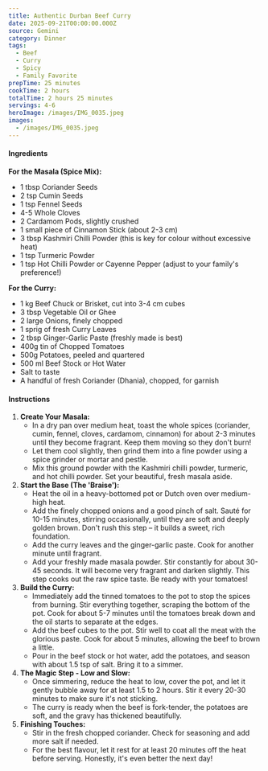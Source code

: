 ```yaml
---
title: Authentic Durban Beef Curry
date: 2025-09-21T00:00:00.000Z
source: Gemini
category: Dinner
tags:
  - Beef
  - Curry
  - Spicy
  - Family Favorite
prepTime: 25 minutes
cookTime: 2 hours
totalTime: 2 hours 25 minutes
servings: 4-6
heroImage: /images/IMG_0035.jpeg
images:
  - /images/IMG_0035.jpeg
---
```


#### **Ingredients**

**For the Masala (Spice Mix):**

* 1 tbsp Coriander Seeds
* 2 tsp Cumin Seeds
* 1 tsp Fennel Seeds
* 4-5 Whole Cloves
* 2 Cardamom Pods, slightly crushed
* 1 small piece of Cinnamon Stick (about 2-3 cm)
* 3 tbsp Kashmiri Chilli Powder (this is key for colour without excessive heat)
* 1 tsp Turmeric Powder
* 1 tsp Hot Chilli Powder or Cayenne Pepper (adjust to your family's preference!)

**For the Curry:**

* 1 kg Beef Chuck or Brisket, cut into 3-4 cm cubes
* 3 tbsp Vegetable Oil or Ghee
* 2 large Onions, finely chopped
* 1 sprig of fresh Curry Leaves
* 2 tbsp Ginger-Garlic Paste (freshly made is best)
* 400g tin of Chopped Tomatoes
* 500g Potatoes, peeled and quartered
* 500 ml Beef Stock or Hot Water
* Salt to taste
* A handful of fresh Coriander (Dhania), chopped, for garnish

#### **Instructions**

1. **Create Your Masala:**
   * In a dry pan over medium heat, toast the whole spices (coriander, cumin, fennel, cloves, cardamom, cinnamon) for about 2-3 minutes until they become fragrant. Keep them moving so they don't burn!
   * Let them cool slightly, then grind them into a fine powder using a spice grinder or mortar and pestle.
   * Mix this ground powder with the Kashmiri chilli powder, turmeric, and hot chilli powder. Set your beautiful, fresh masala aside.
2. **Start the Base (The 'Braise'):**
   * Heat the oil in a heavy-bottomed pot or Dutch oven over medium-high heat.
   * Add the finely chopped onions and a good pinch of salt. Sauté for 10-15 minutes, stirring occasionally, until they are soft and deeply golden brown. Don't rush this step – it builds a sweet, rich foundation.
   * Add the curry leaves and the ginger-garlic paste. Cook for another minute until fragrant.
   * Add your freshly made masala powder. Stir constantly for about 30-45 seconds. It will become very fragrant and darken slightly. This step cooks out the raw spice taste. Be ready with your tomatoes!
3. **Build the Curry:**
   * Immediately add the tinned tomatoes to the pot to stop the spices from burning. Stir everything together, scraping the bottom of the pot. Cook for about 5-7 minutes until the tomatoes break down and the oil starts to separate at the edges.
   * Add the beef cubes to the pot. Stir well to coat all the meat with the glorious paste. Cook for about 5 minutes, allowing the beef to brown a little.
   * Pour in the beef stock or hot water, add the potatoes, and season with about 1.5 tsp of salt. Bring it to a simmer.
4. **The Magic Step - Low and Slow:**
   * Once simmering, reduce the heat to low, cover the pot, and let it gently bubble away for at least 1.5 to 2 hours. Stir it every 20-30 minutes to make sure it's not sticking.
   * The curry is ready when the beef is fork-tender, the potatoes are soft, and the gravy has thickened beautifully.
5. **Finishing Touches:**
   * Stir in the fresh chopped coriander. Check for seasoning and add more salt if needed.
   * For the best flavour, let it rest for at least 20 minutes off the heat before serving. Honestly, it's even better the next day!

